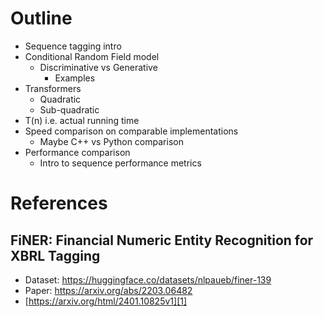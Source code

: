# Outline

- Sequence tagging intro
- Conditional Random Field model
  - Discriminative vs Generative
	- Examples
- Transformers
  - Quadratic
  - Sub-quadratic
- T(n) i.e. actual running time
- Speed comparison on comparable implementations
  - Maybe C++ vs Python comparison
- Performance comparison
  - Intro to sequence performance metrics


# References

## FiNER: Financial Numeric Entity Recognition for XBRL Tagging
- Dataset: https://huggingface.co/datasets/nlpaueb/finer-139
- Paper: https://arxiv.org/abs/2203.06482
- [https://arxiv.org/html/2401.10825v1][1]

[1]:	https://arxiv.org/html/2401.10825v1